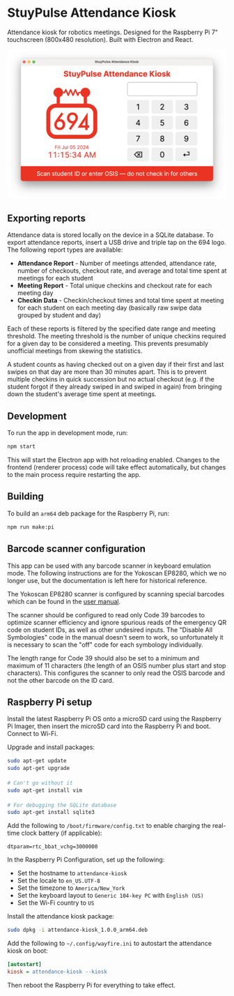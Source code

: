StuyPulse Attendance Kiosk
==========================

Attendance kiosk for robotics meetings. Designed for the Raspberry Pi 7" touchscreen (800x480 resolution). Built with
Electron and React.

![Screenshot of app](docs/images/screenshot.png)

## Exporting reports

Attendance data is stored locally on the device in a SQLite database. To export attendance reports, insert a USB drive
and triple tap on the 694 logo. The following report types are available:

- **Attendance Report** - Number of meetings attended, attendance rate, number of checkouts, checkout rate, and average
  and total time spent at meetings for each student
- **Meeting Report** - Total unique checkins and checkout rate for each meeting day
- **Checkin Data** - Checkin/checkout times and total time spent at meeting for each student on each meeting day
  (basically raw swipe data grouped by student and day)

Each of these reports is filtered by the specified date range and meeting threshold. The meeting threshold is the number
of unique checkins required for a given day to be considered a meeting. This prevents presumably unofficial meetings
from skewing the statistics.

A student counts as having checked out on a given day if their first and last swipes on that day are more than 30
minutes apart. This is to prevent multiple checkins in quick succession but no actual checkout (e.g. if the student
forgot if they already swiped in and swiped in again) from bringing down the student's average time spent at meetings.

## Development

To run the app in development mode, run:

```bash
npm start
```

This will start the Electron app with hot reloading enabled. Changes to the frontend (renderer process) code will take
effect automatically, but changes to the main process require restarting the app.

## Building

To build an `arm64` deb package for the Raspberry Pi, run:

```bash
npm run make:pi
```

## Barcode scanner configuration

This app can be used with any barcode scanner in keyboard emulation mode. The following instructions are for the
Yokoscan EP8280, which we no longer use, but the documentation is left here for historical reference.

The Yokoscan EP8280 scanner is configured by scanning special barcodes which can be found in the
[user manual](docs/EP8280_NFC_User_Guide.pdf).

The scanner should be configured to read only Code 39 barcodes to optimize scanner efficiency and ignore spurious reads
of the emergency QR code on student IDs, as well as other undesired inputs. The "Disable All Symbologies" code in the
manual doesn't seem to work, so unfortunately it is necessary to scan the "off" code for each symbology individually.

The length range for Code 39 should also be set to a minimum and maximum of 11 characters (the length of an OSIS number
plus start and stop characters). This configures the scanner to only read the OSIS barcode and not the other barcode on
the ID card.

## Raspberry Pi setup

Install the latest Raspberry Pi OS onto a microSD card using the Raspberry Pi Imager, then insert the microSD card into
the Raspberry Pi and boot. Connect to Wi-Fi.

Upgrade and install packages:

```bash
sudo apt-get update
sudo apt-get upgrade

# Can't go without it
sudo apt-get install vim

# For debugging the SQLite database
sudo apt-get install sqlite3
```

Add the following to `/boot/firmware/config.txt` to enable charging the real-time clock battery (if applicable):

```
dtparam=rtc_bbat_vchg=3000000
```

In the Raspberry Pi Configuration, set up the following:

- Set the hostname to `attendance-kiosk`
- Set the locale to `en_US.UTF-8`
- Set the timezone to `America/New_York`
- Set the keyboard layout to `Generic 104-key PC` with `English (US)`
- Set the Wi-Fi country to `US`

Install the attendance kiosk package:

```bash
sudo dpkg -i attendance-kiosk_1.0.0_arm64.deb
```

Add the following to `~/.config/wayfire.ini` to autostart the attendance kiosk on boot:

```ini
[autostart]
kiosk = attendance-kiosk --kiosk
```

Then reboot the Raspberry Pi for everything to take effect.
